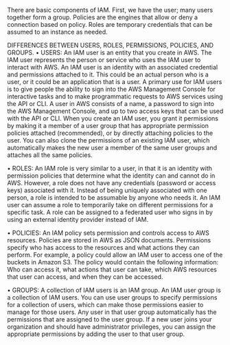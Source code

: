 There are basic components of IAM. First, we have the user; many users together form a group. Policies are the engines that allow or deny a connection based on policy. Roles are temporary credentials that can be assumed to an instance as needed.

DIFFERENCES BETWEEN USERS, ROLES, PERMISSIONS, POLICIES, AND GROUPS.
•	USERS: An IAM user is an entity that you create in AWS. The IAM user represents the person or service who uses the IAM user to interact with AWS.  An IAM user is an identity with an associated credential and permissions attached to it. This could be an actual person who is a user, or it could be an application that is a user. A primary use for IAM users is to give people the ability to sign into the AWS Management Console for interactive tasks and to make programmatic requests to AWS services using the API or CLI.  A user in AWS consists of a name, a password to sign into the AWS Management Console, and up to two access keys that can be used with the API or CLI. When you create an IAM user, you grant it permissions by making it a member of a user group that has appropriate permission policies attached (recommended), or by directly attaching policies to the user. You can also clone the permissions of an existing IAM user, which automatically makes the new user a member of the same user groups and attaches all the same policies.

•	ROLES: An IAM role is very similar to a user, in that it is an identity with permission policies that determine what the identity can and cannot do in AWS. However, a role does not have any credentials (password or access keys) associated with it. Instead of being uniquely associated with one person, a role is intended to be assumable by anyone who needs it. An IAM user can assume a role to temporarily take on different permissions for a specific task. A role can be assigned to a federated user who signs in by using an external identity provider instead of IAM.

•	POLICIES: An IAM policy sets permission and controls access to AWS resources. Policies are stored in AWS as JSON documents. Permissions specify who has access to the resources and what actions they can perform. For example, a policy could allow an IAM user to access one of the buckets in Amazon S3. The policy would contain the following information: Who can access it, what actions that user can take, which AWS resources that user can access, and when they can be accessed.

•	GROUPS: A collection of IAM users is an IAM group. An IAM user group is a collection of IAM users. You can use user groups to specify permissions for a collection of users, which can make those permissions easier to manage for those users. Any user in that user group automatically has the permissions that are assigned to the user group. If a new user joins your organization and should have administrator privileges, you can assign the appropriate permissions by adding the user to that user group.  




